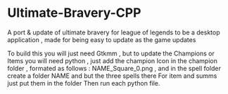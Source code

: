 # Ultimate-Bravery-CPP
A port &amp; update of ultimate bravery for league of legends to be a desktop application , made for being easy to update as the game updates

To build this you will just need Gtkmm , but to update the Champions or Items you will need python , just add the champion Icon in the champion folder , formated as follows : NAME_Square_0.png , and in the spell folder create a folder NAME and but the three spells there
For item and summs just put them in the folder
Then run each python file.

